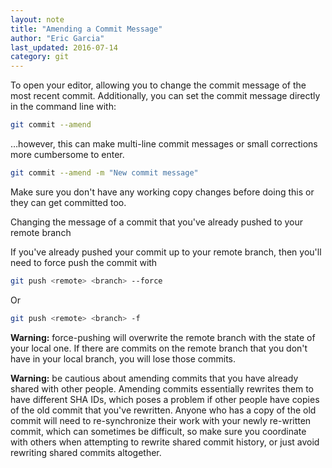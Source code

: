 ```yaml
---
layout: note
title: "Amending a Commit Message"
author: "Eric Garcia"
last_updated: 2016-07-14
category: git
---
```


To open your editor, allowing you to change the commit message of the most recent commit. Additionally, you can set the commit message directly in the command line with:

```bash
git commit --amend
```

…however, this can make multi-line commit messages or small corrections more cumbersome to enter.

```bash
git commit --amend -m "New commit message"
```

Make sure you don't have any working copy changes before doing this or they can get committed too.

Changing the message of a commit that you've already pushed to your remote branch

If you've already pushed your commit up to your remote branch, then you'll need to force push the commit with

```bash
git push <remote> <branch> --force
```

Or

```bash
git push <remote> <branch> -f
```
**Warning:** force-pushing will overwrite the remote branch with the state of your local one. If there are commits on the remote branch that you don't have in your local branch, you will lose those commits.

**Warning:** be cautious about amending commits that you have already shared with other people. Amending commits essentially rewrites them to have different SHA IDs, which poses a problem if other people have copies of the old commit that you've rewritten. Anyone who has a copy of the old commit will need to re-synchronize their work with your newly re-written commit, which can sometimes be difficult, so make sure you coordinate with others when attempting to rewrite shared commit history, or just avoid rewriting shared commits altogether.
